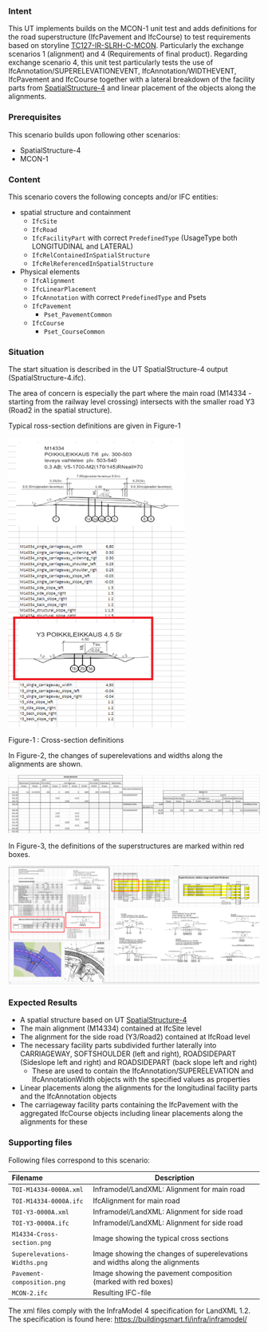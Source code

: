 ### Intent

This UT implements builds on the MCON-1 unit test and adds definitions for the road superstructure (IfcPavement and IfcCourse) to test requirements based on storyline [TC127-IR-SLRH-C-MCON](https://app.box.com/folder/122373399568?s=fr6k8xqud6uug6ep0s158uxtb70doxcd). Particularly the exchange scenarios 1 (alignment) and 4 (Requirements of final product). Regarding exchange scenario 4, this unit test particularly tests the use of IfcAnnotation/SUPERELEVATIONEVENT, IfcAnnotation/WIDTHEVENT, IfcPavement and IfcCourse together with a lateral breakdown of the facility parts from [SpatialStructure-4](https://github.com/bSI-InfraRoom/IFC-infra-unit-test/tree/main/SpatialStructure-4) and linear placement of the objects along the alignments.

### Prerequisites

This scenario builds upon following other scenarios:

- SpatialStructure-4
- MCON-1

### Content

This scenario covers the following concepts and/or IFC entities:

- spatial structure and containment
    - `IfcSite`
    - `IfcRoad`
    - `IfcFacilityPart` with correct `PredefinedType` (UsageType both LONGITUDINAL and LATERAL)
    - `IfcRelContainedInSpatialStructure`
    - `IfcRelReferencedInSpatialStructure`
- Physical elements 
    - `IfcAlignment`
    - `IfcLinearPlacement`
    - `IfcAnnotation` with correct `PredefinedType` and Psets
    - `IfcPavement`
        - `Pset_PavementCommon`
    - `IfcCourse`
        - `Pset_CourseCommon`

### Situation

The start situation is described in the UT SpatialStructure-4 output (SpatialStructure-4.ifc).

The area of concern is especially the part where the main road (M14334 - starting from the railway level crossing) intersects with the smaller road Y3 (Road2 in the spatial structure).

Typical ross-section definitions are given in Figure-1

![Figure-1](..\MCON-2\M14334-Cross-section.png)

Figure-1 : Cross-section definitions

In Figure-2, the changes of superelevations and widths along the alignments are shown.

![Figure-2](..\MCON-2\Superelevations-Widths.png)

In Figure-3, the definitions of the superstructures are marked within red boxes.

![Figure-2](..\MCON-2\Pavement-composition.png)

### Expected Results

- A spatial structure based on UT [SpatialStructure-4](https://github.com/bSI-InfraRoom/IFC-infra-unit-test/tree/main/SpatialStructure-4)
- The main alignment (M14334) contained at IfcSite level
- The alignment for the side road (Y3/Road2) contained at IfcRoad level
- The necessary facility parts subdivided further laterally into CARRIAGEWAY, SOFTSHOULDER (left and right), ROADSIDEPART (Sideslope left and right) and ROADSIDEPART (back slope left and right)
    - These are used to contain the IfcAnnotation/SUPERELEVATION and IfcAnnotationWidth objects with the specified values as properties
- Linear placements along the alignments for the longitudinal facility parts and the IfcAnnotation objects
- The carriageway facility parts containing the IfcPavement with the aggregated IfcCourse objects including linear placements along the alignments for these

### Supporting files

Following files correspond to this scenario:

| Filename                     | Description                                                  |
| :--------------------------- | ------------------------------------------------------------ |
| `TOI-M14334-0000A.xml`       | Inframodel/LandXML: Alignment for main road                  |
| `TOI-M14334-0000A.ifc`       | IfcAlignment for main road                                   |
| `TOI-Y3-0000A.xml`           | Inframodel/LandXML: Alignment for side road                  |
| `TOI-Y3-0000A.ifc`           | Inframodel/LandXML: Alignment for side road                  |
| `M14334-Cross-section.png`   | Image showing the typical cross sections                     |
| `Superelevations-Widths.png` | Image showing the changes of superelevations and widths along the alignments |
| `Pavement-composition.png`   | Image showing the pavement composition (marked with red boxes) |
| `MCON-2.ifc`                 | Resulting IFC-file                                           |

The xml files comply with the InfraModel 4 specification for LandXML 1.2. The specification is found here: https://buildingsmart.fi/infra/inframodel/
